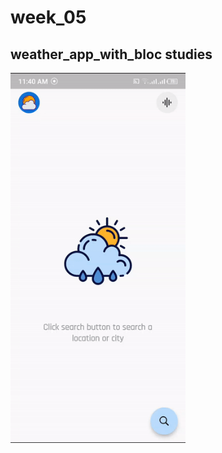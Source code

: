 # week_05
## weather_app_with_bloc studies

<div style="">
    <img src="./weather_app.gif" alt="" style="width: 280px">
</div>
